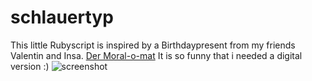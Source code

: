 # schlauertyp
This little Rubyscript is inspired by a Birthdaypresent from my friends Valentin and Insa.
[Der Moral-o-mat](https://de-de.facebook.com/sinnfragenkombinator/)
It is so funny that i needed a digital version :)
![screenshot]( https://github.com/marcusmichaely/schlauertyp/screenshot.png)
